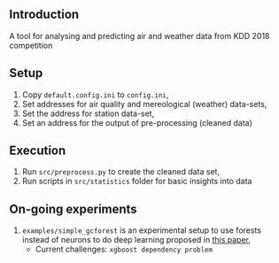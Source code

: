 ## Introduction

A tool for analysing and predicting air and weather data from KDD 2018 competition

## Setup

1. Copy `default.config.ini` to `config.ini`,
2. Set addresses for air quality and mereological (weather) data-sets,
3. Set the address for station data-set,
4. Set an address for the output of pre-processing (cleaned data)

## Execution

1. Run `src/preprocess.py` to create the cleaned data set,
2. Run scripts in `src/statistics` folder for basic insights into data

## On-going experiments

1. `examples/simple_gcforest` is an experimental setup to use forests instead of neurons
to do deep learning proposed in [this paper](https://arxiv.org/abs/1702.08835),
    * Current challenges: `xgboost dependency problem`